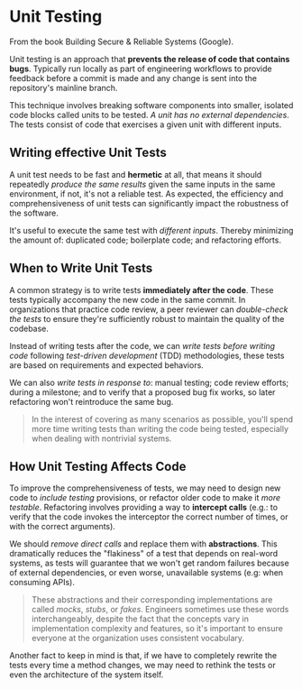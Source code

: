 # Unit Testing

From the book Building Secure & Reliable Systems (Google).

Unit testing is an approach that **prevents the release of code that contains bugs**. Typically run locally as part of engineering workflows to provide feedback before a commit is made and any change is sent into the repository's mainline branch.

This technique involves breaking software components into smaller, isolated code blocks called units to be tested. *A unit has no external dependencies*. The tests consist of code that exercises a given unit with different inputs.

## Writing effective Unit Tests

A unit test needs to be fast and **hermetic** at all, that means it should repeatedly *produce the same results* given the same inputs in the same environment, if not, it's not a reliable test. As expected, the efficiency and comprehensiveness of unit tests can significantly impact the robustness of the software.

It's useful to execute the same test with *different inputs*. Thereby minimizing the amount of: duplicated code; boilerplate code; and refactoring efforts.

## When to Write Unit Tests

A common strategy is to write tests **immediately after the code**. These tests typically accompany the new code in the same commit. In organizations that practice code review, a peer reviewer can *double-check the tests* to ensure they're sufficiently robust to maintain the quality of the codebase.

Instead of writing tests after the code, we can *write tests before writing code* following *test-driven development* (TDD) methodologies, these tests are based on requirements and expected behaviors.

We can also *write tests in response to*: manual testing; code review efforts; during a milestone; and to verify that a proposed bug fix works, so later refactoring won't reintroduce the same bug.

>In the interest of covering as many scenarios as possible, you'll spend more time writing tests than writing the code being tested, especially when dealing with nontrivial systems.

## How Unit Testing Affects Code

To improve the comprehensiveness of tests, we may need to design new code to *include testing* provisions, or refactor older code to make it *more testable*. Refactoring involves providing a way to **intercept calls** (e.g.: to verify that the code invokes the interceptor the correct number of times, or with the correct arguments).

We should *remove direct calls* and replace them with **abstractions**. This dramatically reduces the "flakiness" of a test that depends on real-word systems, as tests will guarantee that we won't get random failures because of external dependencies, or even worse, unavailable systems (e.g: when consuming APIs).

>These abstractions and their corresponding implementations are called *mocks*, *stubs*, or *fakes*. Engineers sometimes use these words interchangeably, despite the fact that the concepts vary in implementation complexity and features, so it's important to ensure everyone at the organization uses consistent vocabulary.

Another fact to keep in mind is that, if we have to completely rewrite the tests every time a method changes, we may need to rethink the tests or even the architecture of the system itself.
